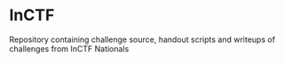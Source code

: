 # InCTF

Repository containing challenge source, handout scripts and writeups of challenges from InCTF Nationals
